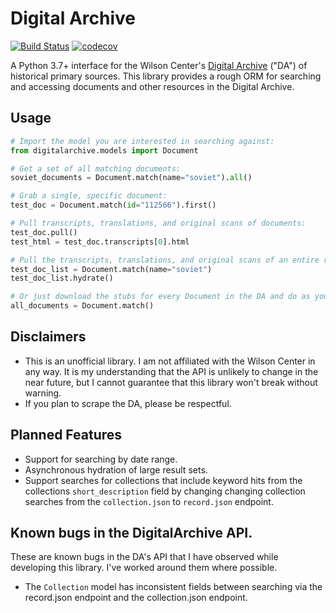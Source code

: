 
# Digital Archive

[![Build Status](https://travis-ci.com/epikulski/digitalarchive.svg?token=DF1254Zmz3xWHziFRx2x&branch=master)](https://travis-ci.com/epikulski/digitalarchive)
[![codecov](https://codecov.io/gh/epikulski/digitalarchive/branch/master/graph/badge.svg?token=UOd5l8vX6b)](https://codecov.io/gh/epikulski/digitalarchive)

A Python 3.7+ interface for the Wilson Center's [Digital Archive](https://digitalarchive.wilsoncenter.org) ("DA") of historical primary sources. This library provides a rough ORM for searching and accessing documents and other resources in the Digital Archive. 

## Usage

```python
# Import the model you are interested in searching against:
from digitalarchive.models import Document 

# Get a set of all matching documents:
soviet_documents = Document.match(name="soviet").all()

# Grab a single, specific document:
test_doc = Document.match(id="112566").first()

# Pull transcripts, translations, and original scans of documents:
test_doc.pull()
test_html = test_doc.transcripts[0].html

# Pull the transcripts, translations, and original scans of an entire resultset:
test_doc_list = Document.match(name="soviet")
test_doc_list.hydrate()

# Or just download the stubs for every Document in the DA and do as you please:
all_documents = Document.match()
```

## Disclaimers
* This is an unofficial library. I am not affiliated with the Wilson Center in any way. It is my understanding that the API is unlikely to change in the near future, but I cannot guarantee that this library won't break without warning. 
* If you plan to scrape the DA, please be respectful. 

## Planned Features
* Support for searching by date range. 
* Asynchronous hydration of large result sets.
* Support searches for collections that include keyword hits from the collections `short_description` field by changing changing collection searches from the `collection.json` to `record.json` endpoint.  

## Known bugs in the DigitalArchive API.
These are known bugs in the DA's API that I have observed while developing this library. I've worked around them where possible.
* The `Collection` model has inconsistent fields between searching via the record.json endpoint and the collection.json endpoint.

